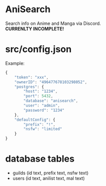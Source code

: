 # AniSearch
Search info on Anime and Manga via Discord.\
**CURRENLTY INCOMPLETE!**

# src/config.json
Example:
```js
{ 
    "token": "xxx",
    "ownerID": "496477678103298052",
    "postgres": {
        "host": "1234",
        "port": 5432,
        "database": "anisearch",
        "user": "admin",
        "password": "1234"
    },
    "defaultConfig": {
        "prefix": "!",
        "nsfw": "limited"
    }
}
```

# database tables
- guilds (id text, prefix text, nsfw text)
- users (id text, anilist text, mal text)